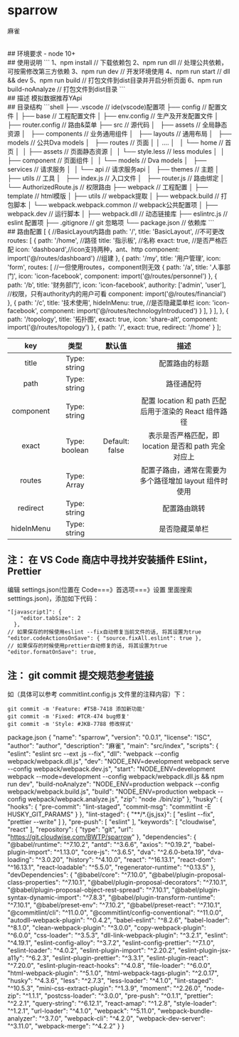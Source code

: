 # sparrow
麻雀

</br>
## 环境要求
- node 10+

</br>
## 使用说明
```
1、npm install // 下载依赖包
2、npm run dll // 处理公共依赖，可按需修改第三方依赖
3、npm run dev // 开发环境使用
4、npm run start // dll && dev
5、npm run build // 打包文件到dist目录并开启分析页面
6、npm run build-noAnalyze // 打包文件到dist目录
```

</br>
## 描述
模拟数据推荐YApi

</br>
## 目录结构
```shell
├── .vscode                                    // ide(vscode)配置项
├── config                                     // 配置文件
│   ├── base                                   // 工程配置文件
│   ├── env.config                             // 生产及开发配置文件
│   ├── router.config                          // 路由&菜单
├── src                                        // 源代码
│   ├── assets                                 // 全局静态资源
│   ├── components                             // 业务通用组件
│   ├── layouts                                // 通用布局
│   ├── models                                 // 公共Dva models
│   ├── routes                                 // 页面
│   │   ....
│   │   └── home                               // 首页
│   │       ├── assets                         // 页面静态资源
│   │           └── style.less                 // less modules
│   │       ├── component                      // 页面组件
│   │       └── models                         // Dva models
│   ├── services                               // 请求服务
│   │   └── api                                // 请求服务api
│   ├── themes                                 // 主题
│   ├── utils                                  // 工具
│   ├── index.js                               // 入口文件
│   ├── router.js                              // 路由绑定
│   └── AuthorizedRoute.js                     // 权限路由
├── webpack                                    // 工程配置
│   ├── template                               // html模版
│   ├── utils                                  // webpack提取
│   ├── webpack.build                          // 打包脚本
│   └── webpack.webpack.common                 // webpack公共配置项
│   ├── webpack.dev                            // 运行脚本
│   ├── webpack.dll                            // 动态链接库
├── eslintrc.js                                // eslint 配置项
├── .gitignore                                 // git 忽略项
└── package.json                               // 依赖库
```

</br>
## 路由配置
[
    { //BasicLayout内路由
        path: '/',
        title: 'BasicLayout', //不可更改
        routes: [
            {
                path: '/home', //路径
                title: '指示板', //名称
                exact: true, //是否严格匹配
                icon: 'dashboard',//icon支持两种，ant、http
                component: import('@/routes/dashboard') //组建
            }, {
                path: '/my',
                title: '用户管理',
                icon: 'form',
                routes: [ //一但使用routes，component则无效
                    {
                        path: '/a',
                        title: '人事部门',
                        icon: 'icon-facebook',
                        component: import('@/routes/personnel')
                    },
                    {
                        path: '/b',
                        title: '财务部门',
                        icon: 'icon-facebook',
                        authority: ['admin', 'user'], //权限，只有authority内的用户可看
                        component: import('@/routes/financial')
                    },
                    {
                        path: '/c',
                        title: '技术使用',
                        hideInMenu: true, //是否隐藏菜单栏
                        icon: 'icon-facebook',
                        component: import('@/routes/technologyIntroduced')
                    }
                ],
            }
        ],
    },
    {
        path: '/topology',
        title: '拓扑图',
        exact: true,
        icon: 'share-alt',
        component: import('@/routes/topology')
    },
    { path: '/', exact: true, redirect: '/home' }
];

|    key     |     类型      |     默认值     |                          描述                          |
| :--------: | :-----------: | :------------: | :----------------------------------------------------: |
|   title    | Type: string  |                |                     配置路由的标题                     |
|    path    | Type: string  |                |                       路径通配符                       |
| component  | Type: string  |                | 配置 location 和 path 匹配后用于渲染的 React 组件路径  |
|   exact    | Type: boolean | Default: false |  表示是否严格匹配，即 location 是否和 path 完全对应上  |
|   routes   |  Type: Array  |                | 配置子路由，通常在需要为多个路径增加 layout 组件时使用 |
|  redirect  | Type: string  |                |                      配置路由跳转                      |
| hideInMenu | Type: string  |                |                     是否隐藏菜单栏                     |

## 注： 在 VS Code 商店中寻找并安装插件 ESlint，Prettier

编辑 settings.json(位置在 Code===》首选项===》设置 里面搜索 setttings.json)，添加如下代码：

```
"[javascript]": {
    "editor.tabSize": 2
  },
// 如果保存的时候使用eslint --fix自动修复当前文件的话, 将其设置为true
"editor.codeActionsOnSave": { "source.fixAll.eslint": true },
// 如果保存的时候使用prettier自动修复的话, 将其设置为true
"editor.formatOnSave": true,
```

## 注： git commit 提交规范[参考链接](https://github.com/conventional-changelog/commitlint)

如（具体可以参考 commitlint.config.js 文件里的注释内容）下：

```
git commit -m 'Feature: #TSB-7418 添加新功能'
git commit -m 'Fixed: #TCR-474 bug修复'
git commit -m 'Style: #JKB-7788 修改样式'
```


package.json
{
  "name": "sparrow",
  "version": "0.0.1",
  "license": "ISC",
  "author": "author",
  "description": "麻雀",
  "main": "src/index",
  "scripts": {
    "eslint": "eslint src --ext .js --fix",
    "dll": "webpack --config webpack/webpack.dll.js",
    "dev": "NODE_ENV=development webpack serve --config webpack/webpack.dev.js",
    "start": "NODE_ENV=development webpack --mode=development --config webpack/webpack.dll.js && npm run dev",
    "build-noAnalyze": "NODE_ENV=production webpack --config webpack/webpack.build.js",
    "build": "NODE_ENV=production webpack --config webpack/webpack.analyze.js",
    "zip": "node ./bin/zip"
  },
  "husky": {
    "hooks": {
      "pre-commit": "lint-staged",
      "commit-msg": "commitlint -E HUSKY_GIT_PARAMS"
    }
  },
  "lint-staged": {
    "**/*.{js,jsx}": [
      "eslint --fix",
      "prettier --write"
    ]
  },
  "pre-push": [
    "eslint"
  ],
  "keywords": [
    "cloudwise",
    "react"
  ],
  "repository": {
    "type": "git",
    "url": "https://git.cloudwise.com/BWTP/sparrow"
  },
  "dependencies": {
    "@babel/runtime": "^7.10.2",
    "antd": "^3.6.6",
    "axios": "^0.19.2",
    "babel-plugin-import": "^1.13.0",
    "core-js": "^3.6.5",
    "dva": "^2.6.0-beta.19",
    "dva-loading": "^3.0.20",
    "history": "^4.10.0",
    "react": "^16.13.1",
    "react-dom": "^16.13.1",
    "react-loadable": "^5.5.0",
    "regenerator-runtime": "^0.13.5"
  },
  "devDependencies": {
    "@babel/core": "^7.10.0",
    "@babel/plugin-proposal-class-properties": "^7.10.1",
    "@babel/plugin-proposal-decorators": "^7.10.1",
    "@babel/plugin-proposal-object-rest-spread": "^7.10.1",
    "@babel/plugin-syntax-dynamic-import": "^7.8.3",
    "@babel/plugin-transform-runtime": "^7.10.1",
    "@babel/preset-env": "^7.10.2",
    "@babel/preset-react": "^7.10.1",
    "@commitlint/cli": "^11.0.0",
    "@commitlint/config-conventional": "^11.0.0",
    "autodll-webpack-plugin": "^0.4.2",
    "babel-eslint": "^8.2.6",
    "babel-loader": "^8.1.0",
    "clean-webpack-plugin": "^3.0.0",
    "copy-webpack-plugin": "^6.0.0",
    "css-loader": "^3.5.3",
    "dll-link-webpack-plugin": "^3.2.1",
    "eslint": "^4.19.1",
    "eslint-config-alloy": "^3.7.2",
    "eslint-config-prettier": "^7.1.0",
    "eslint-loader": "^4.0.2",
    "eslint-plugin-import": "^2.20.2",
    "eslint-plugin-jsx-a11y": "^6.2.3",
    "eslint-plugin-prettier": "^3.3.1",
    "eslint-plugin-react": "^7.20.0",
    "eslint-plugin-react-hooks": "^4.0.8",
    "file-loader": "^6.0.0",
    "html-webpack-plugin": "^5.1.0",
    "html-webpack-tags-plugin": "^2.0.17",
    "husky": "^4.3.6",
    "less": "^2.7.3",
    "less-loader": "^4.1.0",
    "lint-staged": "^10.5.3",
    "mini-css-extract-plugin": "^1.3.9",
    "moment": "^2.26.0",
    "node-zip": "^1.1.1",
    "postcss-loader": "^3.0.0",
    "pre-push": "^0.1.1",
    "prettier": "^2.2.1",
    "query-string": "^6.12.1",
    "react-amap": "^1.2.8",
    "style-loader": "^1.2.1",
    "url-loader": "^4.1.0",
    "webpack": "^5.11.0",
    "webpack-bundle-analyzer": "^3.7.0",
    "webpack-cli": "^4.2.0",
    "webpack-dev-server": "^3.11.0",
    "webpack-merge": "^4.2.2"
  }
}
